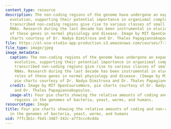```yaml
---
content_type: resource
description: The non-coding regions of the genome have undergone an expansion throughout
  evolution, supporting their potential importance in organismal complexity. These
  transcribed non-coding regions give rise to various classes of small or long non-coding
  RNAs. Research during the last decade has been instrumental in elucidating the roles
  of these genes in normal physiology and disease. Image by MIT OpenCourseWare, pie
  charts courtesy of Dr. Nadya Dimitrova and Dr. Thales Papagiannakopoulos.
file: https://ol-ocw-studio-app-production.s3.amazonaws.com/courses/7-345-non-coding-rnas-junk-or-critical-regulators-in-health-and-disease-spring-2012/7ffc3b1cfbd13487342ca7f3ccc0cdda_7-345s12-th.jpg
file_type: image/jpeg
image_metadata:
  caption: The non-coding regions of the genome have undergone an expansion throughout
    evolution, supporting their potential importance in organismal complexity. These
    transcribed non-coding regions give rise to various classes of small or long non-coding
    RNAs. Research during the last decade has been instrumental in elucidating the
    roles of these genes in normal physiology and disease. (Image by MIT OpenCourseWare,
    pie charts courtesy of Dr. Nadya Dimitrova and Dr. Thales Papagiannakopoulos.)
  credit: Image by MIT OpenCourseWare, pie charts courtesy of Dr. Nadya Dimitrova
    and Dr. Thales Papagiannakopoulos.
  image-alt: Four pie charts showing the relative amounts of coding and non-coding
    regions in the genomes of bacteria, yeast, worms, and humans.
resourcetype: Image
title: Four pie charts showing the relative amounts of coding and non-coding regions
  in the genomes of bacteria, yeast, worms, and humans
uid: 7ffc3b1c-fbd1-3487-342c-a7f3ccc0cdda
---
```

